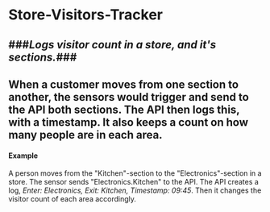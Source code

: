 # Store-Visitors-Tracker
###*Logs visitor count in a store, and it's sections.*###
---
When a customer moves from one section to another, the sensors would trigger and send to the API both sections.
The API then logs this, with a timestamp. It also keeps a count on how many people are in each area.
---

#### Example ####
A person moves from the "Kitchen"-section to the "Electronics"-section in a store. 
The sensor sends "Electronics.Kitchen" to the API. 
The API creates a log, *Enter: Electronics, Exit: Kitchen, Timestamp: 09:45*.
Then it changes the visitor count of each area accordingly.

